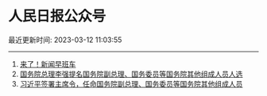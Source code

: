 # 人民日报公众号

最近更新时间: 2023-03-12 11:03:55

--- 
1. [来了！新闻早班车](https://mp.weixin.qq.com/s/sgmEM0QSBkr7HWGPrGydpg) 
2. [国务院总理李强提名国务院副总理、国务委员等国务院其他组成人员人选](https://mp.weixin.qq.com/s/ikXw3_2lOZKZVtVrliegdA) 
3. [习近平签署主席令，任命国务院副总理、国务委员等国务院其他组成人员](https://mp.weixin.qq.com/s/T2unyiiBfNBegaNBGZIIvQ) 

